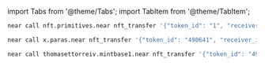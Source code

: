 import Tabs from '@theme/Tabs';
import TabItem from '@theme/TabItem';

<Tabs groupId="nft-contract-tabs" className="file-tabs">
<TabItem value="NFT Primitive" label="Reference" default>

```bash
near call nft.primitives.near nft_transfer '{"token_id": "1", "receiver_id": "bob.near"}' --accountId bob.near --deposit 0.000000000000000000000001
```

</TabItem>

<TabItem value="Paras" label="Paras">

```bash
near call x.paras.near nft_transfer '{"token_id": "490641", "receiver_id": "bob.near"}' --accountId bob.near --deposit 0.000000000000000000000001
```

</TabItem>

<TabItem value="Mintbase" label="Mintbase">

```bash
near call thomasettorreiv.mintbase1.near nft_transfer '{"token_id": "490641" "receiver_id": "bob.near"}' --accountId bob.near --deposit 0.000000000000000000000001
```

</TabItem>

</Tabs>
